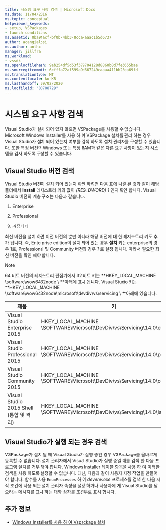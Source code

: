 ```yaml
---
title: 시스템 요구 사항 검색 | Microsoft Docs
ms.date: 11/04/2016
ms.topic: conceptual
helpviewer_keywords:
- setup, VSPackages
- launch conditions
ms.assetid: 0ba94acf-bf0b-4bb3-8cca-aaac1b5d6737
author: acangialosi
ms.author: anthc
manager: jillfra
ms.workload:
- vssdk
ms.openlocfilehash: 9ab254df5d53f379704128d8860b8d7fe5655bae
ms.sourcegitcommit: 6cfffa72af599a9d667249caaaa411bb28ea69fd
ms.translationtype: MT
ms.contentlocale: ko-KR
ms.lasthandoff: 09/02/2020
ms.locfileid: "80708729"
---
```

# <a name="detect-system-requirements"></a>시스템 요구 사항 검색
Visual Studio가 설치 되어 있지 않으면 VSPackage를 사용할 수 없습니다. Microsoft Windows Installer를 사용 하 여 VSPackage 설치를 관리 하는 경우 Visual Studio가 설치 되어 있는지 여부를 검색 하도록 설치 관리자를 구성할 수 있습니다. 또한 특정 버전의 Windows 또는 특정 RAM과 같은 다른 요구 사항이 있는지 시스템을 검사 하도록 구성할 수 있습니다.

## <a name="detect-visual-studio-editions"></a>Visual Studio 버전 검색
 Visual Studio 버전이 설치 되어 있는지 확인 하려면 다음 표에 나열 된 것과 같이 해당 폴더에서 **Install** 레지스트리 키의 값이 *(REG_DWORD) 1* 인지 확인 합니다. Visual Studio 버전의 계층 구조는 다음과 같습니다.

1. Enterprise

2. Professional

3. 커뮤니티

최신 버전을 설치 하면 이전 버전의 뿐만 아니라 해당 버전에 대 한 레지스트리 키도 추가 됩니다. 즉, Enterprise edition이 설치 되어 있는 경우 **설치** 키는 enterprise의 경우 1로, Professional 및 Community 버전의 경우 *1* 로 설정 됩니다. 따라서 필요한 최신 버전을 확인 해야 합니다.

> [!NOTE]
> 64 비트 버전의 레지스트리 편집기에서 32 비트 키는 **HKEY_LOCAL_MACHINE \software\wow6432node \\ **아래에 표시 됩니다. Visual Studio 키는 **HKEY_LOCAL_MACHINE \software\wow6432node\microsoft\devdiv\vs\servicing \\ **아래에 있습니다.

|제품|키|
|-------------|---------|
|Visual Studio Enterprise 2015|HKEY_LOCAL_MACHINE \SOFTWARE\Microsoft\DevDiv\vs\Servicing\14.0\enterprise|
|Visual Studio Professional 2015|HKEY_LOCAL_MACHINE \SOFTWARE\Microsoft\DevDiv\vs\Servicing\14.0\professional|
|Visual Studio Community 2015|HKEY_LOCAL_MACHINE \SOFTWARE\Microsoft\DevDiv\vs\Servicing\14.0\community|
|Visual Studio 2015 Shell (통합 및 격리)|HKEY_LOCAL_MACHINE \SOFTWARE\Microsoft\DevDiv\vs\Servicing\14.0\isoshell|

## <a name="detect-when-visual-studio-is-running"></a>Visual Studio가 실행 되는 경우 검색
 VSPackage가 설치 될 때 Visual Studio가 실행 중인 경우 VSPackage를 올바르게 등록할 수 없습니다. 설치 관리자에서 Visual Studio가 실행 중일 때를 검색 한 다음 프로그램 설치를 거부 해야 합니다. Windows Installer 테이블 항목을 사용 하 여 이러한 검색을 사용 하도록 설정할 수 없습니다. 대신, 다음과 같이 사용자 지정 작업을 만들어야 합니다. 함수를 사용 `EnumProcesses` 하 여 *devenv.exe* 프로세스를 검색 한 다음 시작 조건에 사용 되는 설치 관리자 속성을 설정 하거나 사용자에 게 Visual Studio를 닫으라는 메시지를 표시 하는 대화 상자를 조건부로 표시 합니다.

## <a name="see-also"></a>추가 정보
- [Windows Installer를 사용 하 여 Vspackage 설치](../../extensibility/internals/installing-vspackages-with-windows-installer.md)

